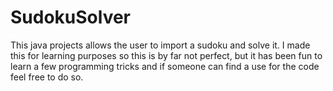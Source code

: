 # SudokuSolver

This java projects allows the user to import a sudoku and solve it.
I made this for learning purposes so this is by far not perfect, but it has been fun to learn a few programming tricks and if someone can find a use for the code feel free to do so.
